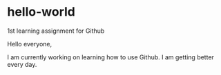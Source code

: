 # hello-world
1st learning assignment for Github

Hello everyone,

I am currently working on learning how to use Github.   I am getting better every day.  
